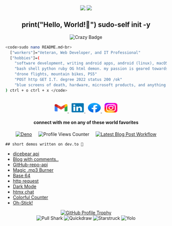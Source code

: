 <div align="center">
    <img src="https://user-images.githubusercontent.com/65187002/144930161-2f783401-8d27-4fdf-a2f7-cc0ba32f1f1f.gif" width="20%" style="display:inline;">
    <img src="https://user-images.githubusercontent.com/65187002/144930161-2f783401-8d27-4fdf-a2f7-cc0ba32f1f1f.gif" width="20%" style="display:inline;">
</div>


<div align="center">
  <h2>print("Hello, World!👋") sudo-self init -y</h2>
  <img src="https://img.shields.io/badge/wow_that_badge_is_crazy_where_you_get_that_bruh%3F-Trophy_Awarded_Gold-gold" alt="Crazy Badge">
</div>


```bash
<code>sudo nano README.md<br>
  ["workers"]="Veteran, Web Developer, and IT Professional"
  ["hobbies"]=(
    "software development, writing android apps, android (linux), macOS (unix), and ARM (modular), code space"
    "bash shell python ruby OG html demon. my passion is geared towards web frameworks, serverless data"
    "drone flights, mountain bikes, PS5"
    "POST http GET I.T. degree 2022 status 200 /ok"
    "blue screens of death, hardware, microsoft products, and anything that requires a product key"
) ctrl + o ctrl + x </code>
```
<br>
<div align="center">
  <a href="mailto:jesse@jessejesse.com" target="_blank">
    <img src="https://raw.githubusercontent.com/fathonix/fathonix/master/assets/logos/gmail.svg" title="Email" alt="Email" width="40" height="30"/>
  </a>&nbsp;
  <a href="https://www.linkedin.com/in/jrsdevelopments" target="_blank">
    <img src="https://raw.githubusercontent.com/devicons/devicon/master/icons/linkedin/linkedin-original.svg" title="LinkedIn" alt="LinkedIn" width="40" height="30"/>
  </a>&nbsp;
  <a href="https://www.facebook.com/NieghboorhoodPUSH/" target="_blank">
    <img src="https://raw.githubusercontent.com/fathonix/fathonix/master/assets/logos/facebook.svg" title="Facebook" alt="Facebook" width="40" height="30"/>
  </a>&nbsp;
  <a href="https://instagram.com/JR85er" target="_blank">
    <img src="https://raw.githubusercontent.com/fathonix/fathonix/master/assets/logos/instagram.svg" title="Instagram" alt="Instagram" width="40" height="30"/>
  </a>
</div><h4 align="center"><strong>connect with me on any of these world favorites</strong></h4>


<div align="center" style="display: flex; justify-content: center; align-items: center; gap: 20px; margin-top: 20px;">
  <div>
    <a href="https://github.com/sudo-self/psx.deno/actions/workflows/deno.yml">
      <img src="https://github.com/sudo-self/psx.deno/actions/workflows/deno.yml/badge.svg" alt="Deno"/>
    </a>
  </div>
  
  <div>
    <img src="https://komarev.com/ghpvc/?username=sudo-self&style=flat-square&color=blue" alt="Profile Views Counter"/>
  </div>
  
  <div>
    <a href="https://github.com/sudo-self/sudo-self/actions/workflows/blogpost.yml">
      <img src="https://github.com/sudo-self/sudo-self/actions/workflows/blogpost.yml/badge.svg?branch=main" alt="Latest Blog Post Workflow"/>
    </a>
  </div>
</div>

    ## short demos written on dev.to 🤟 
    
<!-- BLOG-POST-LIST:START -->
- [dicebear api](https://dev.to/sudo-self/dicebear-api-m59)
- [Blog with comments..](https://dev.to/sudo-self/blog-with-comments-1314)
- [GitHub-repo-api](https://dev.to/sudo-self/github-repos-284g)
- [Magic .mp3 Burner](https://dev.to/sudo-self/magic-mp3-burner-49bo)
- [Base 64](https://dev.to/sudo-self/base-64-2pa0)
- [http request](https://dev.to/sudo-self/http-request-200-ok-4li2)
- [Dark Mode](https://dev.to/sudo-self/dark-mode-23dd)
- [htmx chat](https://dev.to/sudo-self/htmx-chat-2bn3)
- [Colorful Counter](https://dev.to/sudo-self/colorful-counter-cph)
- [Oh-Stick!](https://dev.to/sudo-self/oh-stick-1dfl)
<!-- BLOG-POST-LIST:END -->
</div>
<div align="center">
    <a href="https://github.com/ryo-ma/github-profile-trophy">
        <img src="https://github-profile-trophy.vercel.app/?username=sudo-self&column=3&theme=onedark" alt="GitHub Profile Trophy"/>
    </a>
</div>
<div align="center">
    <img src="https://github.com/sudo-self/sudo-self/assets/119916323/591566e1-cd9a-445c-9d0b-82ca60b4c37f" alt="Pull Shark" width="15%"/>
    <img src="https://github.com/sudo-self/sudo-self/assets/119916323/9d692e82-ae9f-4703-9355-74a0e8bebbfe" alt="Quickdraw" width="15%"/>
    <img src="https://github.com/sudo-self/sudo-self/assets/119916323/5c4f6626-7c67-4277-97a6-b67b77d08953" alt="Starstruck" width="15%"/>
    <img src="https://github.com/sudo-self/sudo-self/assets/119916323/f135932f-d44f-4bb9-b72a-ac23219112bc" alt="Yolo" width="15%"/>
</div>




